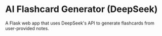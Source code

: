 # AI Flashcard Generator (DeepSeek)

A Flask web app that uses DeepSeek's API to generate flashcards from user-provided notes.